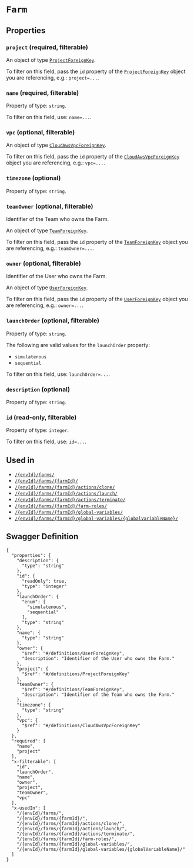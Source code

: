 # `Farm` #







## Properties ##

### `project` (required, filterable) ###




An object of type [`ProjectForeignKey`](./../definitions/ProjectForeignKey.mkd).

To filter on this field, pass the `id` property of the [`ProjectForeignKey`](./../definitions/ProjectForeignKey.mkd) object you are referencing,
e.g.: `project=...`.


### `name` (required, filterable) ###




Property of type: `string`.


To filter on this field, use: `name=...`.


### `vpc` (optional, filterable) ###




An object of type [`CloudAwsVpcForeignKey`](./../definitions/CloudAwsVpcForeignKey.mkd).

To filter on this field, pass the `id` property of the [`CloudAwsVpcForeignKey`](./../definitions/CloudAwsVpcForeignKey.mkd) object you are referencing,
e.g.: `vpc=...`.


### `timezone` (optional) ###




Property of type: `string`.




### `teamOwner` (optional, filterable) ###

Identifier of the Team who owns the Farm.


An object of type [`TeamForeignKey`](./../definitions/TeamForeignKey.mkd).

To filter on this field, pass the `id` property of the [`TeamForeignKey`](./../definitions/TeamForeignKey.mkd) object you are referencing,
e.g.: `teamOwner=...`.


### `owner` (optional, filterable) ###

Identifier of the User who owns the Farm.


An object of type [`UserForeignKey`](./../definitions/UserForeignKey.mkd).

To filter on this field, pass the `id` property of the [`UserForeignKey`](./../definitions/UserForeignKey.mkd) object you are referencing,
e.g.: `owner=...`.


### `launchOrder` (optional, filterable) ###




Property of type: `string`.

 
The following are valid values for the `launchOrder` property:
  + `simulatenous`
  + `sequential`

To filter on this field, use: `launchOrder=...`.


### `description` (optional) ###




Property of type: `string`.




### `id` (read-only, filterable) ###




Property of type: `integer`.


To filter on this field, use: `id=...`.




## Used in ##

  + [`/{envId}/farms/`](./../rest/api/v1beta0/user/{envId}/farms/)
  + [`/{envId}/farms/{farmId}/`](./../rest/api/v1beta0/user/{envId}/farms/{farmId}/)
  + [`/{envId}/farms/{farmId}/actions/clone/`](./../rest/api/v1beta0/user/{envId}/farms/{farmId}/actions/clone/)
  + [`/{envId}/farms/{farmId}/actions/launch/`](./../rest/api/v1beta0/user/{envId}/farms/{farmId}/actions/launch/)
  + [`/{envId}/farms/{farmId}/actions/terminate/`](./../rest/api/v1beta0/user/{envId}/farms/{farmId}/actions/terminate/)
  + [`/{envId}/farms/{farmId}/farm-roles/`](./../rest/api/v1beta0/user/{envId}/farms/{farmId}/farm-roles/)
  + [`/{envId}/farms/{farmId}/global-variables/`](./../rest/api/v1beta0/user/{envId}/farms/{farmId}/global-variables/)
  + [`/{envId}/farms/{farmId}/global-variables/{globalVariableName}/`](./../rest/api/v1beta0/user/{envId}/farms/{farmId}/global-variables/{globalVariableName}/)

## Swagger Definition ##

    {
      "properties": {
        "description": {
          "type": "string"
        }, 
        "id": {
          "readOnly": true, 
          "type": "integer"
        }, 
        "launchOrder": {
          "enum": [
            "simulatenous", 
            "sequential"
          ], 
          "type": "string"
        }, 
        "name": {
          "type": "string"
        }, 
        "owner": {
          "$ref": "#/definitions/UserForeignKey", 
          "description": "Identifier of the User who owns the Farm."
        }, 
        "project": {
          "$ref": "#/definitions/ProjectForeignKey"
        }, 
        "teamOwner": {
          "$ref": "#/definitions/TeamForeignKey", 
          "description": "Identifier of the Team who owns the Farm."
        }, 
        "timezone": {
          "type": "string"
        }, 
        "vpc": {
          "$ref": "#/definitions/CloudAwsVpcForeignKey"
        }
      }, 
      "required": [
        "name", 
        "project"
      ], 
      "x-filterable": [
        "id", 
        "launchOrder", 
        "name", 
        "owner", 
        "project", 
        "teamOwner", 
        "vpc"
      ], 
      "x-usedIn": [
        "/{envId}/farms/", 
        "/{envId}/farms/{farmId}/", 
        "/{envId}/farms/{farmId}/actions/clone/", 
        "/{envId}/farms/{farmId}/actions/launch/", 
        "/{envId}/farms/{farmId}/actions/terminate/", 
        "/{envId}/farms/{farmId}/farm-roles/", 
        "/{envId}/farms/{farmId}/global-variables/", 
        "/{envId}/farms/{farmId}/global-variables/{globalVariableName}/"
      ]
    }
